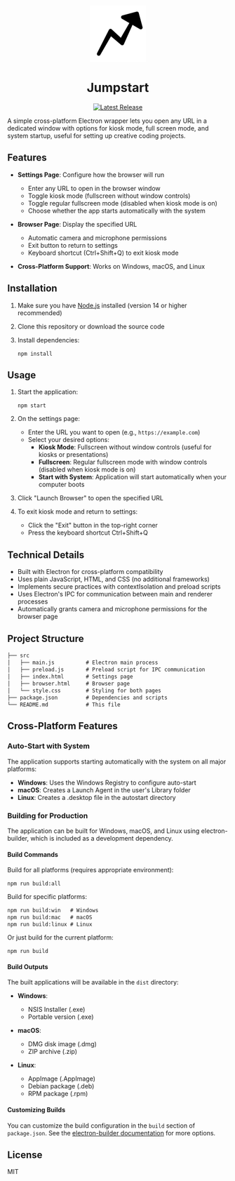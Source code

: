 <p align="center">
  <img src="./icons/icon.png" alt="Jumpstart Logo" width="128" height="128">
</p>

<h1 align="center">Jumpstart</h1>

<p align="center">
  <a href="https://github.com/username/jumpstart-electron/releases/latest">
    <img src="https://img.shields.io/github/v/release/alanvww/jumpstart-electron?style=flat-square" alt="Latest Release">
  </a>
</p>

A simple cross-platform Electron wrapper lets you open any URL in a dedicated window with options for kiosk mode, full screen mode, and system startup, useful for setting up creative coding projects.

## Features

- **Settings Page**: Configure how the browser will run

  - Enter any URL to open in the browser window
  - Toggle kiosk mode (fullscreen without window controls)
  - Toggle regular fullscreen mode (disabled when kiosk mode is on)
  - Choose whether the app starts automatically with the system

- **Browser Page**: Display the specified URL

  - Automatic camera and microphone permissions
  - Exit button to return to settings
  - Keyboard shortcut (Ctrl+Shift+Q) to exit kiosk mode

- **Cross-Platform Support**: Works on Windows, macOS, and Linux

## Installation

1. Make sure you have [Node.js](https://nodejs.org/) installed (version 14 or higher recommended)

2. Clone this repository or download the source code

3. Install dependencies:

   ```
   npm install
   ```

## Usage

1. Start the application:

   ```
   npm start
   ```

2. On the settings page:

   - Enter the URL you want to open (e.g., `https://example.com`)
   - Select your desired options:
     - **Kiosk Mode**: Fullscreen without window controls (useful for kiosks or presentations)
     - **Fullscreen**: Regular fullscreen mode with window controls (disabled when kiosk mode is on)
     - **Start with System**: Application will start automatically when your computer boots

3. Click "Launch Browser" to open the specified URL

4. To exit kiosk mode and return to settings:
   - Click the "Exit" button in the top-right corner
   - Press the keyboard shortcut Ctrl+Shift+Q

## Technical Details

- Built with Electron for cross-platform compatibility
- Uses plain JavaScript, HTML, and CSS (no additional frameworks)
- Implements secure practices with contextIsolation and preload scripts
- Uses Electron's IPC for communication between main and renderer processes
- Automatically grants camera and microphone permissions for the browser page

## Project Structure

```
├── src
│   ├── main.js          # Electron main process
│   ├── preload.js       # Preload script for IPC communication
│   ├── index.html       # Settings page
│   ├── browser.html     # Browser page
│   └── style.css        # Styling for both pages
├── package.json         # Dependencies and scripts
└── README.md            # This file
```

## Cross-Platform Features

### Auto-Start with System

The application supports starting automatically with the system on all major platforms:

- **Windows**: Uses the Windows Registry to configure auto-start
- **macOS**: Creates a Launch Agent in the user's Library folder
- **Linux**: Creates a .desktop file in the autostart directory

### Building for Production

The application can be built for Windows, macOS, and Linux using electron-builder, which is included as a development dependency.

#### Build Commands

Build for all platforms (requires appropriate environment):

```
npm run build:all
```

Build for specific platforms:

```
npm run build:win   # Windows
npm run build:mac   # macOS
npm run build:linux # Linux
```

Or just build for the current platform:

```
npm run build
```

#### Build Outputs

The built applications will be available in the `dist` directory:

- **Windows**:

  - NSIS Installer (.exe)
  - Portable version (.exe)

- **macOS**:

  - DMG disk image (.dmg)
  - ZIP archive (.zip)

- **Linux**:
  - AppImage (.AppImage)
  - Debian package (.deb)
  - RPM package (.rpm)

#### Customizing Builds

You can customize the build configuration in the `build` section of `package.json`. See the [electron-builder documentation](https://www.electron.build/) for more options.

## License

MIT
